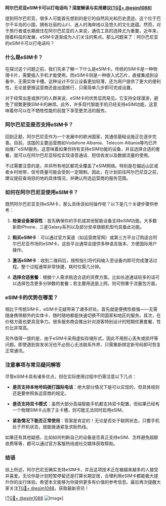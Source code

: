 **阿尔巴尼亚eSIM卡可以打电话吗？深度解读与实用建议[[TG💪+ @esim1088](https://t.me/s/esim1088)]**

提到阿尔巴尼亚，很多人可能首先想到的是它的自然风光和历史遗迹。这个位于巴尔干半岛的小国，拥有壮丽的山川、迷人的海岸线以及悠久的文化底蕴。然而，对于旅行者或长期居住在阿尔巴尼亚的人来说，通信工具的选择尤为重要。近年来，随着科技的发展，eSIM卡逐渐成为人们关注的焦点。那么问题来了：阿尔巴尼亚的eSIM卡可以打电话吗？

### 什么是eSIM卡？

在探讨这个问题之前，我们先来了解一下什么是eSIM卡。传统的SIM卡是一种物理卡片，需要插入手机才能使用。而eSIM卡则是一种嵌入式芯片，直接集成到设备中，无需实体卡槽。这种设计不仅让设备更加轻薄，还为用户提供了更大的便利性。无论是更换运营商还是出国旅行，只需简单几步即可完成设置。

对于经常出差或旅行的人群来说，eSIM卡的优势显而易见。它支持全球漫游，避免了频繁更换SIM卡的麻烦。此外，许多现代智能手机已经支持eSIM功能，这意味着你可以在不牺牲性能的前提下享受更灵活的服务。

### 阿尔巴尼亚是否支持eSIM卡？

回到正题，阿尔巴尼亚作为一个发展中的欧洲国家，其通信基础设施正在逐步完善。目前，该国的主要运营商如Vodafone Albania、Telecom Albania等均已开始推广eSIM服务。这意味着如果你持有支持eSIM功能的设备，并且选择合适的套餐，就可以在阿尔巴尼亚轻松实现语音通话、短信收发以及数据流量的使用。

不过需要注意的是，并非所有地区都完全覆盖了eSIM网络。特别是在偏远山区或者乡村地带，信号质量可能会受到一定限制。因此，在计划前往阿尔巴尼亚之前，建议提前查询目的地的具体情况，并确认所选运营商的服务范围。

### 如何在阿尔巴尼亚使用eSIM卡？

既然阿尔巴尼亚支持eSIM卡，那么具体该如何操作呢？以下是几个关键步骤供参考：

1. **检查设备兼容性**：首先确保你的手机或其他智能设备支持eSIM功能。大多数新款iPhone、三星Galaxy系列以及部分安卓旗舰机型均具备此功能。
   
2. **购买eSIM卡**：可以通过官方渠道（如运营商官网）或第三方平台订购适合阿尔巴尼亚市场的eSIM卡。这些平台通常会提供多种语言版本，方便国际用户操作。

3. **激活eSIM卡**：收到二维码后，按照指引将代码输入至设备内即可完成激活过程。整个过程通常非常快捷，耗时仅需几分钟。

4. **选择合适套餐**：根据个人需求挑选合适的资费方案。比如长途通话较多的话可以选择包含更多分钟数的套餐；若主要用途是上网，则可侧重于流量包方面。

### eSIM卡的优势在哪里？

相比于传统SIM卡，eSIM卡无疑带来了诸多好处。首先就是便携性极强——无需随身携带额外的实体卡，随时随地都能快速切换不同国家和地区的服务。其次，在价格方面也更具竞争力。很多服务商会推出针对游客特别设计的短期优惠套餐，性价比非常高。

另外值得一提的是，由于eSIM卡采用虚拟存储形式，因此不用担心丢失或损坏等问题。即使遇到突发状况也不必担心无法联系外界，只需重新绑定新号码即可恢复正常通讯。

### 注意事项与常见疑问解答

尽管eSIM卡具有诸多优点，但在实际使用过程中仍需注意以下几点：

- **是否支持本地号码拨打国际电话**：绝大部分情况下是可以实现的，但具体规则还是要参照各运营商的规定。
  
- **是否支持双卡模式**：虽然大部分高端智能手机都支持双卡配置，但如果已经有一个物理SIM卡占用了主卡槽，则可能无法同时启用eSIM。

- **紧急情况下能否正常使用**：答案是肯定的！无论是否处于联网状态，只要手机处于开机状态，就能拨通紧急求助热线。

如果还有其他疑惑，比如如何判断自己的设备是否真正支持eSIM、怎样避免超额收费等等，都可以通过官方客服热线或社交媒体获取帮助。

### 结语

综上所述，阿尔巴尼亚确实支持eSIM卡，并且这项技术正在被越来越多的人接受并喜爱。无论你是计划短暂停留还是打算长期定居，合理利用eSIM卡都能极大提升你的出行体验。希望本文能够为你提供更多有价值的参考信息。最后再次提醒大家关注[TG💪+ @esim1088](https://t.me/s/esim1088)，获取最新资讯！

[[TG💪+ @esim1088](https://t.me/s/esim1088) ![Image](https://i.postimg.cc/4NQfJmqS/Snipaste-2025-05-13-00-14-12.png)]
